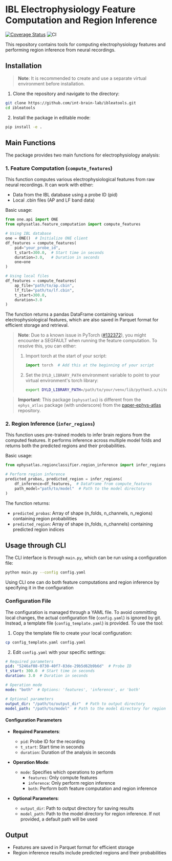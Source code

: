 # IBL Electrophysiology Feature Computation and Region Inference

[![Coverage Status](https://coveralls.io/repos/github/int-brain-lab/ibleatools/badge.svg?branch=main)](https://coveralls.io/github/int-brain-lab/ibleatools?branch=main) 
![CI](https://github.com/int-brain-lab/ibleatools/actions/workflows/ci.yml/badge.svg)

This repository contains tools for computing electrophysiology features and performing region inference from neural recordings.

## Installation

> **Note**: It is recommended to create and use a separate virtual environment before installation.

1. Clone the repository and navigate to the directory:
```bash
git clone https://github.com/int-brain-lab/ibleatools.git
cd ibleatools
```

2. Install the package in editable mode:
```bash
pip install -e .
```

## Main Functions

The package provides two main functions for electrophysiology analysis:

### 1. Feature Computation (`compute_features`)

This function computes various electrophysiological features from raw neural recordings. It can work with either:
- Data from the IBL database using a probe ID (pid)
- Local .cbin files (AP and LF band data)

Basic usage:
```python
from one.api import ONE
from ephysatlas.feature_computation import compute_features

# Using IBL database
one = ONE()  # Initialize ONE client
df_features = compute_features(
    pid="your_probe_id",
    t_start=300.0,  # Start time in seconds
    duration=3.0,   # Duration in seconds
    one=one
)

# Using local files
df_features = compute_features(
    ap_file="path/to/ap.cbin",
    lf_file="path/to/lf.cbin",
    t_start=300.0,
    duration=3.0
)
```

The function returns a pandas DataFrame containing various electrophysiological features, which are also saved in Parquet format for efficient storage and retrieval.

> **Note**: Due to a known issue in PyTorch ([#132372](https://github.com/pytorch/pytorch/issues/132372)), you might encounter a SEGFAULT when running the feature computation. To resolve this, you can either:
> 1. Import torch at the start of your script:
>    ```python
>    import torch  # Add this at the beginning of your script
>    ```
> 2. Set the `DYLD_LIBRARY_PATH` environment variable to point to your virtual environment's torch library:
>    ```bash
>    export DYLD_LIBRARY_PATH=/path/to/your/venv/lib/python3.x/site-packages/torch/lib
>    ```

> **Important**: This package (`ephysatlas`) is different from the `ephys_atlas` package (with underscore) from the [paper-ephys-atlas](https://github.com/int-brain-lab/paper-ephys-atlas) repository.

### 2. Region Inference (`infer_regions`)

This function uses pre-trained models to infer brain regions from the computed features. It performs inference across multiple model folds and returns both the predicted regions and their probabilities.

Basic usage:

```python
from ephysatlas.regionclassifier.region_inference import infer_regions

# Perform region inference
predicted_probas, predicted_region = infer_regions(
    df_inference=df_features,  # DataFrame from compute_features
    path_model="path/to/model"  # Path to the model directory
)
```

The function returns:
- `predicted_probas`: Array of shape (n_folds, n_channels, n_regions) containing region probabilities
- `predicted_region`: Array of shape (n_folds, n_channels) containing predicted region indices

## Usage through CLI

The CLI interface is through `main.py`, which can be run using a configuration file:

```bash
python main.py --config config.yaml
```

Using CLI one can do both feature computations and region inference by specifying it in the configuration

### Configuration File

The configuration is managed through a YAML file. To avoid committing local changes, the actual configuration file (`config.yaml`) is ignored by git. Instead, a template file (`config_template.yaml`) is provided. To use the tool:

1. Copy the template file to create your local configuration:
```bash
cp config_template.yaml config.yaml
```

2. Edit `config.yaml` with your specific settings:
```yaml
# Required parameters
pid: "5246af08-0730-40f7-83de-29b5d62b9b6d"  # Probe ID
t_start: 300.0  # Start time in seconds
duration: 3.0  # Duration in seconds

# Operation mode
mode: "both"  # Options: 'features', 'inference', or 'both'

# Optional parameters
output_dir: "/path/to/output_dir"  # Path to output directory
model_path: "/path/to/model"  # Path to the model directory for region inference
```

#### Configuration Parameters

- **Required Parameters**:
  - `pid`: Probe ID for the recording
  - `t_start`: Start time in seconds
  - `duration`: Duration of the analysis in seconds

- **Operation Mode**:
  - `mode`: Specifies which operations to perform
    - `features`: Only compute features
    - `inference`: Only perform region inference
    - `both`: Perform both feature computation and region inference

- **Optional Parameters**:
  - `output_dir`: Path to output directory for saving results
  - `model_path`: Path to the model directory for region inference. If not provided, a default path will be used

## Output

- Features are saved in Parquet format for efficient storage
- Region inference results include predicted regions and their probabilities